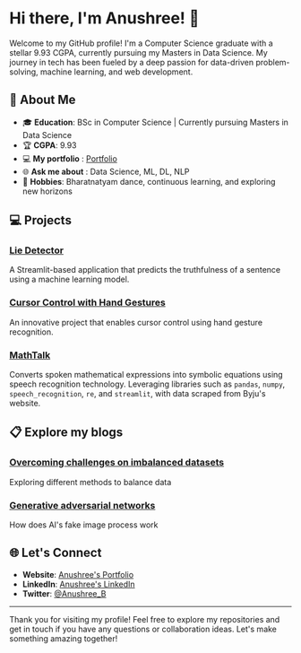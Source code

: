 # Hi there, I'm Anushree! 👋

Welcome to my GitHub profile! I'm a Computer Science graduate with a stellar 9.93 CGPA, currently pursuing my Masters in Data Science. My journey in tech has been fueled by a deep passion for data-driven problem-solving, machine learning, and web development.

## 🌟 About Me

- 🎓 **Education**: BSc in Computer Science | Currently pursuing Masters in Data Science
- 🏆 **CGPA**: 9.93
- 💻 **My portfolio** :  [Portfolio](https://anushree-b.github.io./)
- 🌐 **Ask me about** : Data Science, ML, DL, NLP
- 💃 **Hobbies**: Bharatnatyam dance, continuous learning, and exploring new horizons


## 💻 Projects

### [Lie Detector](https://github.com/Anushree-B/lie-detector)
A Streamlit-based application that predicts the truthfulness of a sentence using a machine learning model.

### [Cursor Control with Hand Gestures](https://github.com/Anushree-B/cursor-control)
An innovative project that enables cursor control using hand gesture recognition.

### [MathTalk](https://github.com/Anushree-B/mathtalk)
Converts spoken mathematical expressions into symbolic equations using speech recognition technology. Leveraging libraries such as `pandas`, `numpy`, `speech_recognition`, `re`, and `streamlit`, with data scraped from Byju's website.

## 📋 Explore my blogs

### [Overcoming challenges on imbalanced datasets](https://medium.com/@anushreebhuskute/overcoming-challenges-in-imbalanced-datasets-6a1494d08f55)
Exploring different methods to balance data

### [Generative adversarial networks](https://medium.com/@anushreebhuskute/generative-adversarial-networks-the-science-behind-real-or-fake-7bc1552f0098)
How does AI's fake image process work

## 🌐 Let's Connect

- **Website**: [Anushree's Portfolio](https://anushree-b.github.io./)
- **LinkedIn**: [Anushree's LinkedIn](https://www.linkedin.com/in/anushree-b/)
- **Twitter**: [@Anushree_B](https://twitter.com/Anushree_B)

<!--## 📈 GitHub Stats

![Anushree's GitHub stats](https://github-readme-stats.vercel.app/api?username=Anushree-B&show_icons=true&theme=radical)

![GitHub Streak](https://github-readme-streak-stats.herokuapp.com/?user=Anushree-B&theme=radical)

![Top Langs](https://github-readme-stats.vercel.app/api/top-langs/?username=Anushree-B&layout=compact&theme=radical)
-->
---

Thank you for visiting my profile! Feel free to explore my repositories and get in touch if you have any questions or collaboration ideas. Let's make something amazing together!
